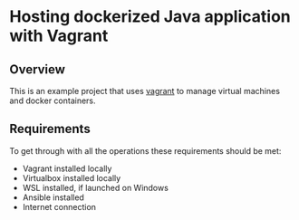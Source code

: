 # Hosting dockerized Java application with Vagrant

## Overview

This is an example project that uses [vagrant](https://www.vagrantup.io/) to manage virtual machines and docker containers.

## Requirements

To get through with all the operations these requirements should be met:

* Vagrant installed locally
* Virtualbox installed locally
* WSL installed, if launched on Windows
* Ansible installed
* Internet connection
